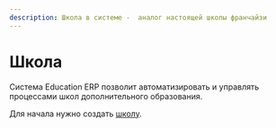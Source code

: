 ```yaml
---
description: Школа в системе -  аналог настоящей школы франчайзи
---
```


# Школа

Система Education ERP позволит автоматизировать и управлять процессами школ дополнительного образования.&#x20;

Для начала нужно создать [школу](registraciya-shkoly.md).
